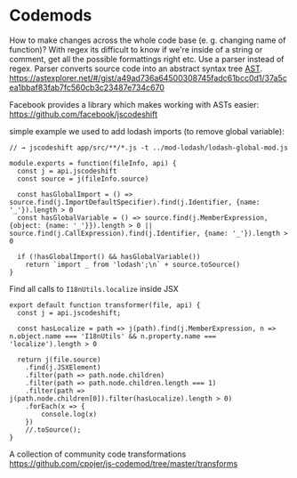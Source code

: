 # Codemods
How to make changes across the whole code base (e. g. changing name of function)?
With regex its difficult to know if we're inside of a string or comment, get all the possible formattings right etc.
  Use a parser instead of regex. Parser converts source code into an abstract syntax tree [AST](https://en.wikipedia.org/wiki/Abstract_syntax_tree).
https://astexplorer.net/#/gist/a49ad736a64500308745fadc61bcc0d1/37a5cea1bbaf83fab7fc560cb3c23487e734c670


Facebook provides a library which makes working with ASTs easier: https://github.com/facebook/jscodeshift

simple example we used to add lodash imports (to remove global variable):
```JS
// → jscodeshift app/src/**/*.js -t ../mod-lodash/lodash-global-mod.js

module.exports = function(fileInfo, api) {
  const j = api.jscodeshift
  const source = j(fileInfo.source)
  
  const hasGlobalImport = () => source.find(j.ImportDefaultSpecifier).find(j.Identifier, {name: '_'}).length > 0
  const hasGlobalVariable = () => source.find(j.MemberExpression, {object: {name: '_'}}).length > 0 || source.find(j.CallExpression).find(j.Identifier, {name: '_'}).length > 0

  if (!hasGlobalImport() && hasGlobalVariable())
    return `import _ from 'lodash';\n` + source.toSource()
}

```

Find all calls to `I18nUtils.localize` inside JSX
```JS
export default function transformer(file, api) {
  const j = api.jscodeshift;

  const hasLocalize = path => j(path).find(j.MemberExpression, n => n.object.name === 'I18nUtils' && n.property.name === 'localize').length > 0

  return j(file.source)
    .find(j.JSXElement)
  	.filter(path => path.node.children)
  	.filter(path => path.node.children.length === 1)
    .filter(path => j(path.node.children[0]).filter(hasLocalize).length > 0)
  	.forEach(x => {
    	console.log(x)
    })
    //.toSource();
}
```

A collection of community code transformations https://github.com/cpojer/js-codemod/tree/master/transforms

